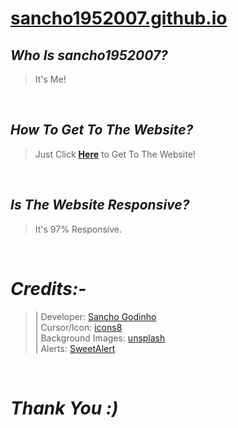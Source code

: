 # [sancho1952007.github.io](https://sancho1952007.github.io/)
## *Who Is sancho1952007?*
> It's Me!

<br>

## *How To Get To The Website?*
> Just Click **[Here](https://sancho1952007.github.io/)** to Get To The Website!

<br>

## *Is The Website Responsive?*
> It's 97% Responsive.

<br>

# *Credits:-*
>| Developer: [Sancho Godinho](https://github.com/sancho1952007)  
>| Cursor/Icon: [icons8](https://icons8.com)  
>| Background Images: [unsplash](https://unsplash.com/)  
>| Alerts: [SweetAlert](https://sweetalert.js.org/)

<br>

# *Thank You :)*
